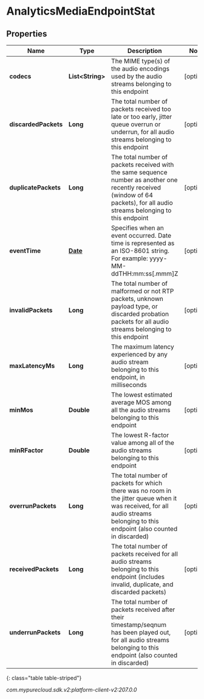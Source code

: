 # AnalyticsMediaEndpointStat


## Properties

| Name | Type | Description | Notes |
| ------------ | ------------- | ------------- | ------------- |
| **codecs** | **List&lt;String&gt;** | The MIME type(s) of the audio encodings used by the audio streams belonging to this endpoint |  [optional] |
| **discardedPackets** | **Long** | The total number of packets received too late or too early, jitter queue overrun or underrun, for all audio streams belonging to this endpoint |  [optional] |
| **duplicatePackets** | **Long** | The total number of packets received with the same sequence number as another one recently received (window of 64 packets), for all audio streams belonging to this endpoint |  [optional] |
| **eventTime** | [**Date**](Date) | Specifies when an event occurred. Date time is represented as an ISO-8601 string. For example: yyyy-MM-ddTHH:mm:ss[.mmm]Z |  [optional] |
| **invalidPackets** | **Long** | The total number of malformed or not RTP packets, unknown payload type, or discarded probation packets for all audio streams belonging to this endpoint |  [optional] |
| **maxLatencyMs** | **Long** | The maximum latency experienced by any audio stream belonging to this endpoint, in milliseconds |  [optional] |
| **minMos** | **Double** | The lowest estimated average MOS among all the audio streams belonging to this endpoint |  [optional] |
| **minRFactor** | **Double** | The lowest R-factor value among all of the audio streams belonging to this endpoint |  [optional] |
| **overrunPackets** | **Long** | The total number of packets for which there was no room in the jitter queue when it was received, for all audio streams belonging to this endpoint (also counted in discarded) |  [optional] |
| **receivedPackets** | **Long** | The total number of packets received for all audio streams belonging to this endpoint (includes invalid, duplicate, and discarded packets) |  [optional] |
| **underrunPackets** | **Long** | The total number of packets received after their timestamp/seqnum has been played out, for all audio streams belonging to this endpoint (also counted in discarded) |  [optional] |
{: class="table table-striped"}




_com.mypurecloud.sdk.v2:platform-client-v2:207.0.0_
